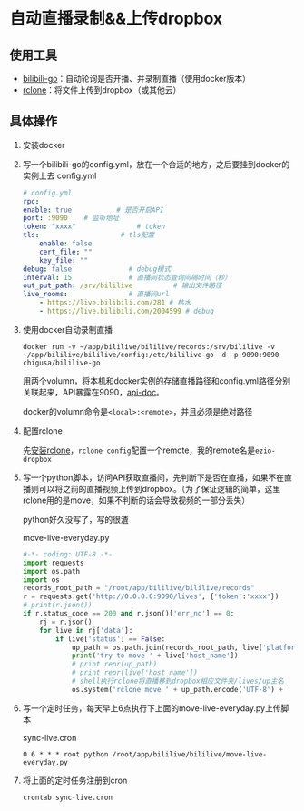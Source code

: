 # 自动直播录制&&上传dropbox

## 使用工具
- [bilibili-go](https://github.com/hr3lxphr6j/bililive-go)：自动轮询是否开播、并录制直播（使用docker版本）
- [rclone](https://rclone.org/)：将文件上传到dropbox（或其他云）

## 具体操作

1. 安装docker

2. 写一个bilibili-go的config.yml，放在一个合适的地方，之后要挂到docker的实例上去
    config.yml
    ```yaml
    # config.yml
    rpc: 
    enable: true           # 是否开启API
    port: :9090    # 监听地址
    token: "xxxx"               # token
    tls:                    # tls配置
        enable: false
        cert_file: ""
        key_file: ""
    debug: false              # debug模式
    interval: 15              # 直播间状态查询间隔时间（秒）
    out_put_path: /srv/bililive          # 输出文件路径
    live_rooms:               # 直播间url
        - https://live.bilibili.com/281 # 枯水
        - https://live.bilibili.com/2004599 # debug
    ```

3. 使用docker自动录制直播
    ```
    docker run -v ~/app/bililive/bililive/records:/srv/bililive -v ~/app/bililive/bililive/config:/etc/bililive-go -d -p 9090:9090 chigusa/bililive-go
    ```
    用两个volumn，将本机和docker实例的存储直播路径和config.yml路径分别关联起来，API暴露在9090，[api-doc](https://github.com/hr3lxphr6j/bililive-go/blob/master/docs/API.md)。

    docker的volumn命令是`<local>:<remote>`，并且必须是绝对路径

4. 配置rclone

    先[安装rclone](https://rclone.org/install/)，`rclone config`配置一个remote，我的remote名是`ezio-dropbox`

5. 写一个python脚本，访问API获取直播间，先判断下是否在直播，如果不在直播则可以将之前的直播视频上传到dropbox。（为了保证逻辑的简单，这里rclone用的是move，如果不判断的话会导致视频的一部分丢失）

    python好久没写了，写的很渣

    move-live-everyday.py
    ```python
    #-*- coding: UTF-8 -*-
    import requests
    import os.path
    import os
    records_root_path = "/root/app/bililive/bililive/records"
    r = requests.get('http://0.0.0.0:9090/lives', {'token':'xxxx'})
    # print(r.json())
    if r.status_code == 200 and r.json()['err_no'] == 0:
        rj = r.json()
        for live in rj['data']:
            if live['status'] == False:
                up_path = os.path.join(records_root_path, live['platform_cn_name'] ,live['host_name'])
                print('try to move ' + live['host_name'])
                # print repr(up_path)
                # print repr(live['host_name'])
                # shell执行rclone将直播移到dropbox相应文件夹/lives/up主名
                os.system('rclone move ' + up_path.encode('UTF-8') + ' ezio-dropbox:/lives/' + live['host_name'].encode('UTF-8'))
    ```

6. 写一个定时任务，每天早上6点执行下上面的move-live-everyday.py上传脚本

    sync-live.cron
    ```
    0 6 * * * root python /root/app/bililive/bililive/move-live-everyday.py
    ```

7. 将上面的定时任务注册到cron

    ```
    crontab sync-live.cron
    ```